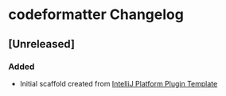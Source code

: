 <!-- Keep a Changelog guide -> https://keepachangelog.com -->

# codeformatter Changelog

## [Unreleased]
### Added
- Initial scaffold created from [IntelliJ Platform Plugin Template](https://github.com/JetBrains/intellij-platform-plugin-template)
